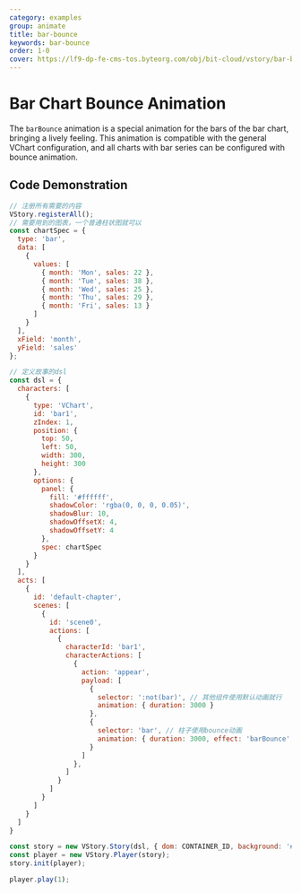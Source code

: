 ```yaml
---
category: examples
group: animate
title: bar-bounce
keywords: bar-bounce
order: 1-0
cover: https://lf9-dp-fe-cms-tos.byteorg.com/obj/bit-cloud/vstory/bar-bounce.gif
---
```


# Bar Chart Bounce Animation

The `barBounce` animation is a special animation for the bars of the bar chart, bringing a lively feeling. This animation is compatible with the general VChart configuration, and all charts with bar series can be configured with bounce animation.

## Code Demonstration

```javascript livedemo template=vstory
// 注册所有需要的内容
VStory.registerAll();
// 需要用到的图表，一个普通柱状图就可以
const chartSpec = {
  type: 'bar',
  data: [
    {
      values: [
        { month: 'Mon', sales: 22 },
        { month: 'Tue', sales: 38 },
        { month: 'Wed', sales: 25 },
        { month: 'Thu', sales: 29 },
        { month: 'Fri', sales: 13 }
      ]
    }
  ],
  xField: 'month',
  yField: 'sales'
};

// 定义故事的dsl
const dsl = {
  characters: [
    {
      type: 'VChart',
      id: 'bar1',
      zIndex: 1,
      position: {
        top: 50,
        left: 50,
        width: 300,
        height: 300
      },
      options: {
        panel: {
          fill: '#ffffff',
          shadowColor: 'rgba(0, 0, 0, 0.05)',
          shadowBlur: 10,
          shadowOffsetX: 4,
          shadowOffsetY: 4
        },
        spec: chartSpec
      }
    }
  ],
  acts: [
    {
      id: 'default-chapter',
      scenes: [
        {
          id: 'scene0',
          actions: [
            {
              characterId: 'bar1',
              characterActions: [
                {
                  action: 'appear',
                  payload: [
                    {
                      selector: ':not(bar)', // 其他组件使用默认动画就行
                      animation: { duration: 3000 }
                    },
                    {
                      selector: 'bar', // 柱子使用bounce动画
                      animation: { duration: 3000, effect: 'barBounce', oneByOne: true, dimensionCount: 5 }
                    }
                  ]
                },
              ]
            }
          ]
        }
      ]
    }
  ]
}

const story = new VStory.Story(dsl, { dom: CONTAINER_ID, background: '#ebecf0' });
const player = new VStory.Player(story);
story.init(player);

player.play(1);
```

